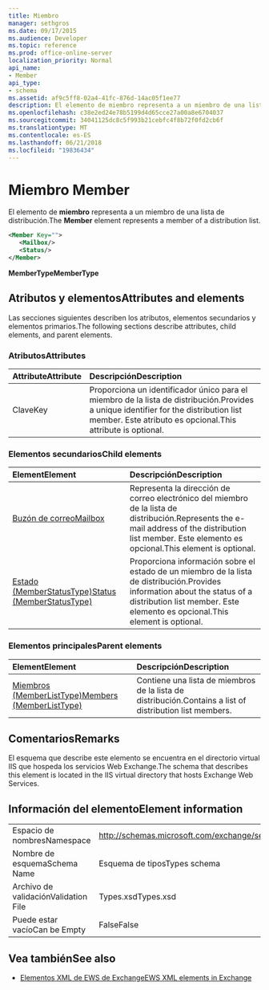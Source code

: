 ```yaml
---
title: Miembro	
manager: sethgros
ms.date: 09/17/2015
ms.audience: Developer
ms.topic: reference
ms.prod: office-online-server
localization_priority: Normal
api_name:
- Member
api_type:
- schema
ms.assetid: af9c5ff8-02a4-41fc-876d-14ac05f1ee77
description: El elemento de miembro representa a un miembro de una lista de distribución.
ms.openlocfilehash: c38e2ed24e78b5199d4d65cce27a00a8e6704037
ms.sourcegitcommit: 34041125dc8c5f993b21cebfc4f8b72f0fd2cb6f
ms.translationtype: MT
ms.contentlocale: es-ES
ms.lasthandoff: 06/21/2018
ms.locfileid: "19836434"
---
```

# <a name="member"></a><span data-ttu-id="608c6-103">Miembro	</span><span class="sxs-lookup"><span data-stu-id="608c6-103">Member</span></span>

<span data-ttu-id="608c6-104">El elemento de **miembro** representa a un miembro de una lista de distribución.</span><span class="sxs-lookup"><span data-stu-id="608c6-104">The **Member** element represents a member of a distribution list.</span></span> 
  
```xml
<Member Key="">
   <Mailbox/>
   <Status/>
</Member>
```

<span data-ttu-id="608c6-105">**MemberType**</span><span class="sxs-lookup"><span data-stu-id="608c6-105">**MemberType**</span></span>

## <a name="attributes-and-elements"></a><span data-ttu-id="608c6-106">Atributos y elementos</span><span class="sxs-lookup"><span data-stu-id="608c6-106">Attributes and elements</span></span>

<span data-ttu-id="608c6-107">Las secciones siguientes describen los atributos, elementos secundarios y elementos primarios.</span><span class="sxs-lookup"><span data-stu-id="608c6-107">The following sections describe attributes, child elements, and parent elements.</span></span>
  
### <a name="attributes"></a><span data-ttu-id="608c6-108">Atributos</span><span class="sxs-lookup"><span data-stu-id="608c6-108">Attributes</span></span>

|<span data-ttu-id="608c6-109">**Attribute**</span><span class="sxs-lookup"><span data-stu-id="608c6-109">**Attribute**</span></span>|<span data-ttu-id="608c6-110">**Descripción**</span><span class="sxs-lookup"><span data-stu-id="608c6-110">**Description**</span></span>|
|:-----|:-----|
|<span data-ttu-id="608c6-111">Clave</span><span class="sxs-lookup"><span data-stu-id="608c6-111">Key</span></span>  <br/> |<span data-ttu-id="608c6-112">Proporciona un identificador único para el miembro de la lista de distribución.</span><span class="sxs-lookup"><span data-stu-id="608c6-112">Provides a unique identifier for the distribution list member.</span></span> <span data-ttu-id="608c6-113">Este atributo es opcional.</span><span class="sxs-lookup"><span data-stu-id="608c6-113">This attribute is optional.</span></span>  <br/> |
   
### <a name="child-elements"></a><span data-ttu-id="608c6-114">Elementos secundarios</span><span class="sxs-lookup"><span data-stu-id="608c6-114">Child elements</span></span>

|<span data-ttu-id="608c6-115">**Element**</span><span class="sxs-lookup"><span data-stu-id="608c6-115">**Element**</span></span>|<span data-ttu-id="608c6-116">**Descripción**</span><span class="sxs-lookup"><span data-stu-id="608c6-116">**Description**</span></span>|
|:-----|:-----|
|[<span data-ttu-id="608c6-117">Buzón de correo</span><span class="sxs-lookup"><span data-stu-id="608c6-117">Mailbox</span></span>](mailbox.md) <br/> |<span data-ttu-id="608c6-118">Representa la dirección de correo electrónico del miembro de la lista de distribución.</span><span class="sxs-lookup"><span data-stu-id="608c6-118">Represents the e-mail address of the distribution list member.</span></span> <span data-ttu-id="608c6-119">Este elemento es opcional.</span><span class="sxs-lookup"><span data-stu-id="608c6-119">This element is optional.</span></span>  <br/> |
|[<span data-ttu-id="608c6-120">Estado (MemberStatusType)</span><span class="sxs-lookup"><span data-stu-id="608c6-120">Status (MemberStatusType)</span></span>](status-memberstatustype.md) <br/> |<span data-ttu-id="608c6-121">Proporciona información sobre el estado de un miembro de la lista de distribución.</span><span class="sxs-lookup"><span data-stu-id="608c6-121">Provides information about the status of a distribution list member.</span></span> <span data-ttu-id="608c6-122">Este elemento es opcional.</span><span class="sxs-lookup"><span data-stu-id="608c6-122">This element is optional.</span></span>  <br/> |
   
### <a name="parent-elements"></a><span data-ttu-id="608c6-123">Elementos principales</span><span class="sxs-lookup"><span data-stu-id="608c6-123">Parent elements</span></span>

|<span data-ttu-id="608c6-124">**Element**</span><span class="sxs-lookup"><span data-stu-id="608c6-124">**Element**</span></span>|<span data-ttu-id="608c6-125">**Descripción**</span><span class="sxs-lookup"><span data-stu-id="608c6-125">**Description**</span></span>|
|:-----|:-----|
|[<span data-ttu-id="608c6-126">Miembros (MemberListType)</span><span class="sxs-lookup"><span data-stu-id="608c6-126">Members (MemberListType)</span></span>](members-memberlisttype.md) <br/> |<span data-ttu-id="608c6-127">Contiene una lista de miembros de la lista de distribución.</span><span class="sxs-lookup"><span data-stu-id="608c6-127">Contains a list of distribution list members.</span></span>  <br/> |
   
## <a name="remarks"></a><span data-ttu-id="608c6-128">Comentarios</span><span class="sxs-lookup"><span data-stu-id="608c6-128">Remarks</span></span>

<span data-ttu-id="608c6-129">El esquema que describe este elemento se encuentra en el directorio virtual IIS que hospeda los servicios Web Exchange.</span><span class="sxs-lookup"><span data-stu-id="608c6-129">The schema that describes this element is located in the IIS virtual directory that hosts Exchange Web Services.</span></span>
  
## <a name="element-information"></a><span data-ttu-id="608c6-130">Información del elemento</span><span class="sxs-lookup"><span data-stu-id="608c6-130">Element information</span></span>

|||
|:-----|:-----|
|<span data-ttu-id="608c6-131">Espacio de nombres</span><span class="sxs-lookup"><span data-stu-id="608c6-131">Namespace</span></span>  <br/> |http://schemas.microsoft.com/exchange/services/2006/types  <br/> |
|<span data-ttu-id="608c6-132">Nombre de esquema</span><span class="sxs-lookup"><span data-stu-id="608c6-132">Schema Name</span></span>  <br/> |<span data-ttu-id="608c6-133">Esquema de tipos</span><span class="sxs-lookup"><span data-stu-id="608c6-133">Types schema</span></span>  <br/> |
|<span data-ttu-id="608c6-134">Archivo de validación</span><span class="sxs-lookup"><span data-stu-id="608c6-134">Validation File</span></span>  <br/> |<span data-ttu-id="608c6-135">Types.xsd</span><span class="sxs-lookup"><span data-stu-id="608c6-135">Types.xsd</span></span>  <br/> |
|<span data-ttu-id="608c6-136">Puede estar vacío</span><span class="sxs-lookup"><span data-stu-id="608c6-136">Can be Empty</span></span>  <br/> |<span data-ttu-id="608c6-137">False</span><span class="sxs-lookup"><span data-stu-id="608c6-137">False</span></span>  <br/> |
   
## <a name="see-also"></a><span data-ttu-id="608c6-138">Vea también</span><span class="sxs-lookup"><span data-stu-id="608c6-138">See also</span></span>

- [<span data-ttu-id="608c6-139">Elementos XML de EWS de Exchange</span><span class="sxs-lookup"><span data-stu-id="608c6-139">EWS XML elements in Exchange</span></span>](ews-xml-elements-in-exchange.md)

